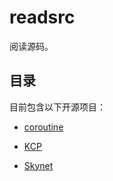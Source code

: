 # readsrc

阅读源码。

## 目录

目前包含以下开源项目：

+ [coroutine](https://github.com/cloudwu/coroutine)

+ [KCP](https://github.com/skywind3000/kcp)

+ [Skynet](https://github.com/cloudwu/skynet)
